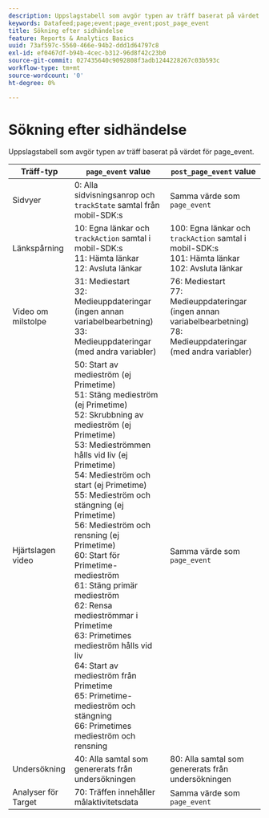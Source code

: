 ```yaml
---
description: Uppslagstabell som avgör typen av träff baserat på värdet för page_event.
keywords: Datafeed;page;event;page_event;post_page_event
title: Sökning efter sidhändelse
feature: Reports & Analytics Basics
uuid: 73af597c-5560-466e-94b2-ddd1d64797c8
exl-id: ef0467df-b94b-4cec-b312-96d8f42c23b0
source-git-commit: 027435640c9092808f3adb1244228267c03b593c
workflow-type: tm+mt
source-wordcount: '0'
ht-degree: 0%

---
```


# Sökning efter sidhändelse

Uppslagstabell som avgör typen av träff baserat på värdet för page_event.

| Träff-typ | `page_event` value | `post_page_event` value |
| --- | --- | --- |
| Sidvyer | 0: Alla sidvisningsanrop och `trackState` samtal från mobil-SDK:s | Samma värde som `page_event` |
| Länkspårning | 10: Egna länkar och `trackAction` samtal i mobil-SDK:s<br>11: Hämta länkar<br>12: Avsluta länkar | 100: Egna länkar och `trackAction` samtal i mobil-SDK:s<br>101: Hämta länkar<br>102: Avsluta länkar |
| Video om milstolpe | 31: Mediestart<br>32: Medieuppdateringar (ingen annan variabelbearbetning)<br>33: Medieuppdateringar (med andra variabler) | 76: Mediestart<br>77: Medieuppdateringar (ingen annan variabelbearbetning)<br>78: Medieuppdateringar (med andra variabler) |
| Hjärtslagen video | 50: Start av medieström (ej Primetime)<br>51: Stäng medieström (ej Primetime)<br>52: Skrubbning av medieström (ej Primetime)<br>53: Medieströmmen hålls vid liv (ej Primetime)<br>54: Medieström och start (ej Primetime)<br>55: Medieström och stängning (ej Primetime)<br>56: Medieström och rensning (ej Primetime)<br>60: Start för Primetime-medieström<br>61: Stäng primär medieström<br>62: Rensa medieströmmar i Primetime<br>63: Primetimes medieström hålls vid liv<br>64: Start av medieström från Primetime<br>65: Primetime-medieström och stängning<br>66: Primetimes medieström och rensning | Samma värde som `page_event` |
| Undersökning | 40: Alla samtal som genererats från undersökningen | 80: Alla samtal som genererats från undersökningen |
| Analyser för Target | 70: Träffen innehåller målaktivitetsdata | Samma värde som `page_event` |
